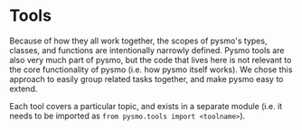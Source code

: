 # Tools

Because of how they all work together, the scopes of pysmo's types, classes, and
functions are intentionally narrowly defined. Pysmo tools are also very much part of
pysmo, but the code that lives here is not relevant to the core functionality of pysmo
(i.e. how pysmo itself works). We chose this approach to easily group related tasks
together, and make pysmo easy to extend.

Each tool covers a particular topic, and exists in a separate module (i.e. it needs to
be imported as
`from pysmo.tools import <toolname>`).
